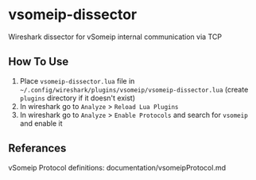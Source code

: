 # vsomeip-dissector
Wireshark dissector for vSomeip internal communication via TCP

## How To Use

1. Place `vsomeip-dissector.lua` file in `~/.config/wireshark/plugins/vsomeip/vsomeip-dissector.lua`
   (create `plugins` directory if it doesn't exist)
2. In wireshark go to `Analyze` > `Reload Lua Plugins`
3. In wireshark go to `Analyze` > `Enable Protocols` and search for `vsomeip` and enable it

## Referances

vSomeip Protocol definitions: documentation/vsomeipProtocol.md